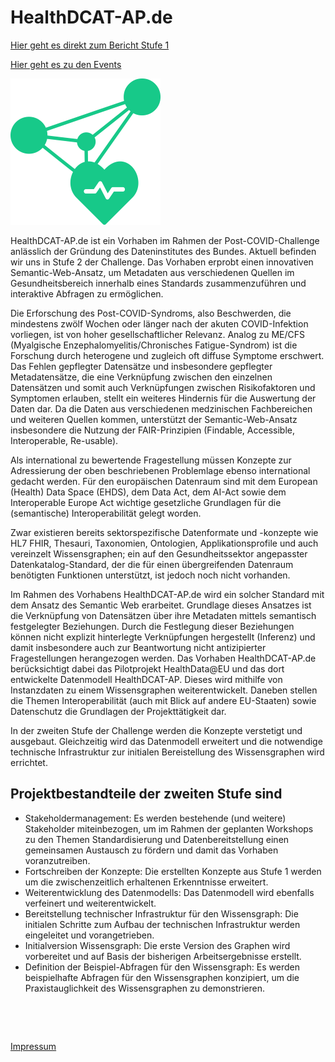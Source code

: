 # HealthDCAT-AP.de

[Hier geht es direkt zum Bericht Stufe 1](/report_stage_1.md)

[Hier geht es zu den Events](/events.md)



![Logo HealthDCAT-AP.de](https://github.com/HealthDCAT-AP-de/healthdcat-ap.de/blob/main/images/logo_small.png?raw=true)


HealthDCAT-AP.de ist ein Vorhaben im Rahmen der Post-COVID-Challenge anlässlich der Gründung des Dateninstitutes des Bundes. Aktuell befinden wir uns in Stufe 2 der Challenge.
Das Vorhaben erprobt einen innovativen Semantic-Web-Ansatz, um Metadaten aus verschiedenen Quellen im Gesundheitsbereich innerhalb eines Standards zusammenzuführen und interaktive Abfragen zu ermöglichen.

Die Erforschung des Post-COVID-Syndroms, also Beschwerden, die mindestens zwölf Wochen oder länger nach der akuten COVID-Infektion vorliegen, ist von hoher gesellschaftlicher Relevanz. Analog zu ME/CFS (Myalgische Enzephalomyelitis/Chronisches Fatigue-Syndrom) ist die Forschung durch heterogene und zugleich oft diffuse Symptome erschwert. Das Fehlen gepflegter Datensätze und insbesondere gepflegter Metadatensätze, die eine Verknüpfung zwischen den einzelnen Datensätzen und somit auch Verknüpfungen zwischen Risikofaktoren und Symptomen erlauben, stellt ein weiteres Hindernis für die Auswertung der Daten dar. Da die Daten aus verschiedenen medzinischen Fachbereichen und weiteren Quellen kommen, unterstützt der Semantic-Web-Ansatz insbesondere die Nutzung der FAIR-Prinzipien (Findable, Accessible, Interoperable, Re-usable).

Als international zu bewertende Fragestellung müssen Konzepte zur Adressierung der oben beschriebenen Problemlage ebenso international gedacht werden.
Für den europäischen Datenraum sind mit dem European (Health) Data Space (EHDS), dem Data Act, dem AI-Act sowie dem Interoperable Europe Act wichtige gesetzliche Grundlagen für die (semantische) Interoperabilität gelegt worden.

Zwar existieren bereits sektorspezifische Datenformate und -konzepte wie HL7 FHIR, Thesauri, Taxonomien, Ontologien, Applikationsprofile und auch vereinzelt Wissensgraphen; ein auf den Gesundheitssektor angepasster Datenkatalog-Standard, der die für einen übergreifenden Datenraum benötigten Funktionen unterstützt, ist jedoch noch nicht vorhanden.

Im Rahmen des Vorhabens HealthDCAT-AP.de wird ein solcher Standard mit dem Ansatz des Semantic Web erarbeitet. Grundlage dieses Ansatzes ist die Verknüpfung von Datensätzen über ihre Metadaten mittels semantisch festgelegter Beziehungen. Durch die Festlegung dieser Beziehungen können nicht explizit hinterlegte Verknüpfungen hergestellt (Inferenz) und damit insbesondere auch zur Beantwortung nicht antizipierter Fragestellungen herangezogen werden.
Das Vorhaben HealthDCAT-AP.de berücksichtigt dabei das Pilotprojekt HealthData@EU und das dort entwickelte Datenmodell HealthDCAT-AP. Dieses wird mithilfe von Instanzdaten zu einem Wissensgraphen weiterentwickelt. Daneben stellen die Themen Interoperabilität (auch mit Blick auf andere EU-Staaten) sowie Datenschutz die Grundlagen der Projekttätigkeit dar.

In der zweiten Stufe der Challenge werden die Konzepte verstetigt und ausgebaut. Gleichzeitig wird das Datenmodell erweitert und die notwendige technische Infrastruktur zur initialen Bereistellung des Wissensgraphen wird errichtet.

## Projektbestandteile der zweiten Stufe sind

* Stakeholdermanagement: Es werden bestehende (und weitere) Stakeholder miteinbezogen, um im Rahmen der geplanten Workshops zu den Themen Standardisierung und Datenbereitstellung einen gemeinsamen Austausch zu fördern und damit das Vorhaben voranzutreiben.
* Fortschreiben der Konzepte: Die erstellten Konzepte aus Stufe 1 werden um die zwischenzeitlich erhaltenen Erkenntnisse erweitert.
* Weiterentwicklung des Datenmodells: Das Datenmodell wird ebenfalls verfeinert und weiterentwickelt.
* Bereitstellung technischer Infrastruktur für den Wissensgraph: Die initialen Schritte zum Aufbau der technischen Infrastruktur werden eingeleitet und vorangetrieben.
* Initialversion Wissensgraph: Die erste Version des Graphen wird vorbereitet und auf Basis der bisherigen Arbeitsergebnisse erstellt.
* Definition der Beispiel-Abfragen für den Wissensgraph: Es werden beispielhafte Abfragen für den Wissensgraphen konzipiert, um die Praxistauglichkeit des Wissensgraphen zu demonstrieren.

&nbsp;

&nbsp;

[Impressum](/imprint.md)
